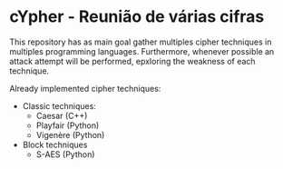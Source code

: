 # cYpher - Reunião de várias cifras

This repository has as main goal gather multiples cipher techniques in multiples programming languages. Furthermore, whenever possible an attack attempt will be performed, epxloring the weakness of each technique.

Already implemented cipher techniques:

* Classic techniques:
	* Caesar (C++)
	* Playfair (Python)
	* Vigenère (Python)
* Block techniques
	* S-AES (Python)

